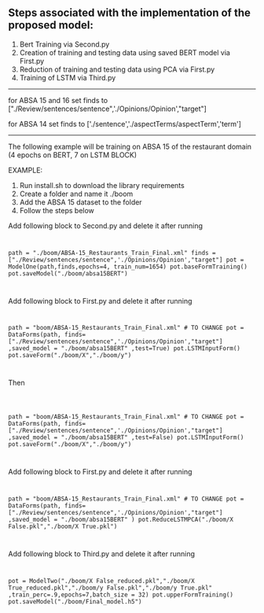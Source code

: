 ## Steps associated with the implementation of the proposed model: 

1. Bert Training via Second.py
2. Creation of training and testing data using saved BERT model via First.py
3. Reduction of training and testing data using PCA via First.py
4. Training of LSTM via Third.py

______________________________


for ABSA 15 and 16 set finds to ["./Review/sentences/sentence",'./Opinions/Opinion',"target"]


for ABSA 14 set finds to ['./sentence','./aspectTerms/aspectTerm','term']

______________________________



The following example will be training on ABSA 15 of the restaurant domain (4 epochs on BERT, 7 on LSTM BLOCK)


EXAMPLE:
1. Run install.sh to download the library requirements
2. Create a folder and name it ./boom
3. Add the ABSA 15 dataset to the folder
4. Follow the steps below

Add following block to Second.py and delete it after running
<code>

path = "./boom/ABSA-15_Restaurants_Train_Final.xml"
finds = ["./Review/sentences/sentence",'./Opinions/Opinion',"target"]
pot = ModelOne(path,finds,epochs=4, train_num=1654)
pot.baseFormTraining()
pot.saveModel("./boom/absa15BERT")

</code>

Add following block to First.py and delete it after running
<code>

path = "boom/ABSA-15_Restaurants_Train_Final.xml"  # TO CHANGE
pot = DataForms(path, finds= ["./Review/sentences/sentence",'./Opinions/Opinion',"target"]
,saved_model = "./boom/absa15BERT" ,test=True)
pot.LSTMInputForm()
pot.saveForm("./boom/X","./boom/y")

</code>

Then

<code>

path = "boom/ABSA-15_Restaurants_Train_Final.xml"  # TO CHANGE
pot = DataForms(path, finds= ["./Review/sentences/sentence",'./Opinions/Opinion',"target"]
,saved_model = "./boom/absa15BERT" ,test=False)
pot.LSTMInputForm()
pot.saveForm("./boom/X","./boom/y")

</code>

Add following block to First.py and delete it after running
<code>

path = "boom/ABSA-15_Restaurants_Train_Final.xml"  # TO CHANGE
pot = DataForms(path, finds= ["./Review/sentences/sentence",'./Opinions/Opinion',"target"]
,saved_model = "./boom/absa15BERT" )
pot.ReduceLSTMPCA("./boom/X False.pkl","./boom/X True.pkl")

</code>

Add following block to Third.py and delete it after running
<code>

pot = ModelTwo("./boom/X False_reduced.pkl","./boom/X True_reduced.pkl","./boom/y False.pkl","./boom/y True.pkl"
,train_perc=.9,epochs=7,batch_size = 32)
pot.upperFormTraining()
pot.saveModel("./boom/Final_model.h5")

</code>




